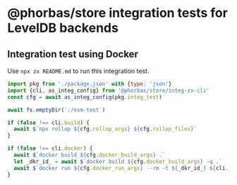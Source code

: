 # @phorbas/store integration tests for LevelDB backends

## Integration test using Docker

Use `npx zx README.md` to run this integration test.

```javascript
import pkg from './package.json' with {type: 'json'}
import {cli, as_integ_config} from '@phorbas/store/integ-zx-cli'
const cfg = await as_integ_config(pkg.integ_test)

await fs.emptyDir(`./esm-test`)

if (false !== cli.build) {
  await $`npx rollup ${cfg.rollup_args} ${cfg.rollup_files}`
}

if (false !== cli.docker) {
  await $`docker build ${cfg.docker_build_args} .`
  let _dkr_id_ = await $`docker build ${cfg.docker_build_args} -q .`
  await $`docker run ${cfg.docker_run_args} --rm -t ${_dkr_id_} ${cli._}`
}
```

